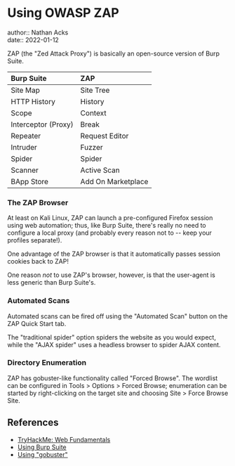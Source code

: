 # Using OWASP ZAP

author:: Nathan Acks  
date:: 2022-01-12

ZAP (the "Zed Attack Proxy") is basically an open-source version of Burp Suite.

| Burp Suite                      | ZAP                |
|:------------------------------- |:------------------ |
| Site Map                        | Site Tree          |
| HTTP History                    | History            |
| Scope                           | Context            |
| Interceptor (Proxy)             | Break              |
| Repeater                        | Request Editor     |
| Intruder                        | Fuzzer             |
| Spider                          | Spider             |
| Scanner                         | Active Scan        |
| BApp Store                      | Add On Marketplace |

### The ZAP Browser

At least on Kali Linux, ZAP can launch a pre-configured Firefox session using web automation; thus, like Burp Suite, there's really no need to configure a local proxy (and probably every reason not to -- keep your profiles separate!).

One advantage of the ZAP browser is that it automatically passes session cookies back to ZAP!

One reason *not* to use ZAP's browser, however, is that the user-agent is less generic than Burp Suite's.

### Automated Scans

Automated scans can be fired off using the "Automated Scan" button on the ZAP Quick Start tab.

The "traditional spider" option spiders the website as you would expect, while the "AJAX spider" uses a headless browser to spider AJAX content.

### Directory Enumeration

ZAP has gobuster-like functionality called "Forced Browse". The wordlist can be configured in Tools > Options > Forced Browse; enumeration can be started by right-clicking on the target site and choosing Site > Force Browse Site.

## References

* [TryHackMe: Web Fundamentals](tryhackme-web-fundamentals.md)
* [Using Burp Suite](burp-suite.md)
* [Using "gobuster"](gobuster.md)
